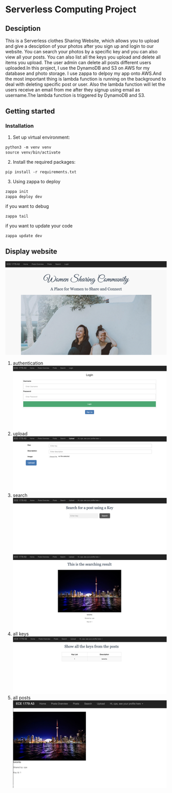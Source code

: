 # Serverless Computing Project
## Desciption
This is a Serverless clothes Sharing Website, which allows you to upload and give a desciption of your photos after you sign up and login to our website. You can search your photos by a specific key and you can also view all your posts. You can also list all the keys you upload and delete all items you upload. The user admin can delete all posts different users uploaded.In this project, I use the DynamoDB and S3 on AWS for my database and photo storage. I use zappa to delpoy my app onto AWS.And the most important thing is lambda function is running on the background to deal with deleting specific post or user. Also the lambda function will let the users receive an email from me after they signup using email as username.The lambda function is triggered by DynamoDB and S3.
## Getting started
### Installation
1. Set up virtual environment:
```
python3 -m venv venv  
source venv/bin/activate   
```
2. Install the required packages:
```
pip install -r requirements.txt  
```
3. Using zappa to deploy
```
zappa init
zappa deploy dev
```
if you want to debug
```
zappa tail
```
if you want to update your code
```
zappa update dev
```
## Display website
![alt text](https://github.com/margaretpell/Serverless_Computing_Project/blob/main/images/Screenshot%202023-04-12%20at%203.07.45%20PM.png)
1. authentication
![alt text](https://github.com/margaretpell/Serverless_Computing_Project/blob/main/images/Screenshot%202023-04-12%20at%203.07.54%20PM.png)
2. upload
![alt text](https://github.com/margaretpell/Serverless_Computing_Project/blob/main/images/Screenshot%202023-04-12%20at%203.08.26%20PM.png)
3. search
![alt text](https://github.com/margaretpell/Serverless_Computing_Project/blob/main/images/Screenshot%202023-04-12%20at%203.08.34%20PM.png)
![alt text](https://github.com/margaretpell/Serverless_Computing_Project/blob/main/images/Screenshot%202023-04-12%20at%203.10.06%20PM.png)
4. all keys
![alt text](https://github.com/margaretpell/Serverless_Computing_Project/blob/main/images/Screenshot%202023-04-12%20at%203.09.29%20PM.png)
5. all posts
![alt text](https://github.com/margaretpell/Serverless_Computing_Project/blob/main/images/Screenshot%202023-04-12%20at%203.09.21%20PM.png)



